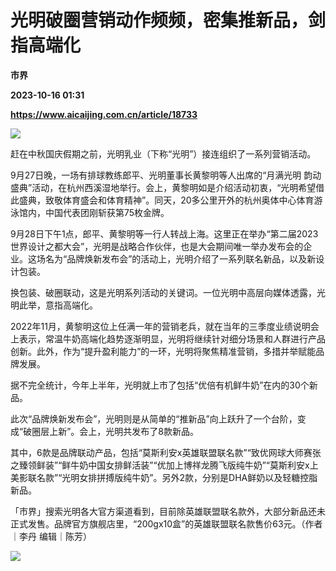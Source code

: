 # 光明破圈营销动作频频，密集推新品，剑指高端化
**市界**

**2023-10-16 01:31**

**https://www.aicaijing.com.cn/article/18733**

![](https://cdn.aicaijing.com.cn/img/b5e2df30-5e90-11ee-b06e-3d5d5c15efa1/gif)

赶在中秋国庆假期之前，光明乳业（下称“光明”）接连组织了一系列营销活动。

9月27日晚，一场有排球教练郎平、光明董事长黄黎明等人出席的“月满光明 韵动盛典”活动，在杭州西溪湿地举行。会上，黄黎明如是介绍活动初衷，“光明希望借此盛典，致敬体育盛会和体育精神”。同天，20多公里开外的杭州奥体中心体育游泳馆内，中国代表团刚斩获第75枚金牌。

9月28日下午1点，郎平、黄黎明等一行人转战上海。这里正在举办“第二届2023世界设计之都大会”，光明是战略合作伙伴，也是大会期间唯一举办发布会的企业。这场名为“品牌焕新发布会”的活动上，光明介绍了一系列联名新品，以及新设计包装。

换包装、破圈联动，这是光明系列活动的关键词。一位光明中高层向媒体透露，光明此举，意指高端化。

2022年11月，黄黎明这位上任满一年的营销老兵，就在当年的三季度业绩说明会上表示，常温牛奶高端化趋势逐渐明显，光明将继续针对细分场景和人群进行产品创新。此外，作为“提升盈利能力”的一环，光明将聚焦精准营销，多措并举赋能品牌发展。

据不完全统计，今年上半年，光明就上市了包括“优倍有机鲜牛奶”在内的30个新品。

此次“品牌焕新发布会”，光明则是从简单的“推新品”向上跃升了一个台阶，变成“破圈层上新”。会上，光明共发布了8款新品。

其中，6款是品牌联动产品，包括“莫斯利安x英雄联盟联名款”“致优网球大师赛张之臻领鲜装”“鲜牛奶中国女排鲜活装”“优加上博祥龙腾飞版纯牛奶”“莫斯利安x上美影联名款”“光明女排拼搏版纯牛奶”。另外2款，分别是DHA鲜奶以及轻糖控脂新品。

「市界」搜索光明各大官方渠道看到，目前除英雄联盟联名款外，大部分新品还未正式发售。品牌官方旗舰店里，“200gx10盒”的英雄联盟联名款售价63元。（作者｜李丹 编辑｜陈芳）

![](https://p3-sign.toutiaoimg.com/tos-cn-i-6w9my0ksvp/e67bc71cc1254f288e186362e5c0cccf~tplv-tt-shrink:640:0.image?from=2091602832&traceid=20230929142313CDFAB91F06832BEC2616&x-expires=2147483647&x-signature=w1%2BZjRBy6Q6atqsVlNVzJnls7hA%3D)
